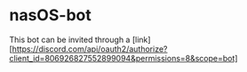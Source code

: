 # nasOS-bot
This bot can be invited through a [link][https://discord.com/api/oauth2/authorize?client_id=806926827552899094&permissions=8&scope=bot]
